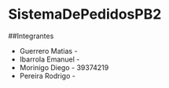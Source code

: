 # SistemaDePedidosPB2

##Integrantes
- Guerrero Matias - 
- Ibarrola Emanuel - 
- Morinigo Diego - 39374219
- Pereira Rodrigo - 
